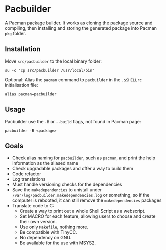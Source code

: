 Pacbuilder
==========

A Pacman package builder.
It works as cloning the package source and compiling,
then installing and storing the generated package into Pacman `pkg` folder.

Installation
------------

Move `src/pacbuilder` to the local binary folder:
```shell
su -c "cp src/pacbuilder /usr/local/bin"
```

Optional: Alias the `pacman` command to `pacbuilder` in the `.$SHELLrc` initialisation file:
```shell
alias pacman=pacbuilder
```

Usage
-----

Pacbuilder use the `-B` or `--build` flags, not found in Pacman page:
```shell
pacbuilder -B <package>
```

Goals
-----

- Check alias naming for `pacbuilder`, such as `pacman`, and print the help information as the aliased name
- Check upgradable packages and offer a way to build them
- Code refactor
- Log translations
- Must handle versioning checks for the dependencies
- Save the `makedependencies` to unistall under `/var/log/pacbuilder.makedependencies.log` or something, so if the computer is rebooted, it can still remove the `makedependencies` packages
- Translate code to C:
  * Create a way to print out a whole Shell Script as a webscript.
  * Set MACRO for each feature, allowing users to choose and create their own version.
  * Use only `Makefile`, nothing more.
  * Be compatible with TinyCC.
  * No dependency on GNU.
  * Be available for the use with MSYS2.

